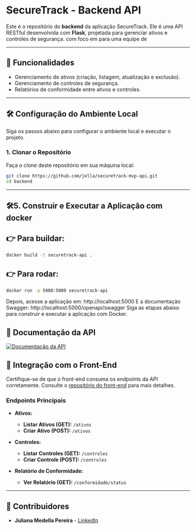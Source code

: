 # SecureTrack - Backend API

Este é o repositório do **backend** da aplicação SecureTrack. Ele é uma API RESTful desenvolvida com **Flask**, projetada para gerenciar ativos e controles de segurança. com foco em para uma equipe de 

---

## 🚀 Funcionalidades

- Gerenciamento de ativos (criação, listagem, atualização e exclusão).
- Gerenciamento de controles de segurança.
- Relatórios de conformidade entre ativos e controles.

---

## 🛠️ Configuração do Ambiente Local

Siga os passos abaixo para configurar o ambiente local e executar o projeto.

### 1. Clonar o Repositório

Faça o clone deste repositório em sua máquina local:

```bash
git clone https://github.com/jella/securetrack-mvp-api.git
cd backend
```

---

## 🛠️5. Construir e Executar a Aplicação com docker


## 👉 Para buildar:
```bash
docker build -t securetrack-api .
```

## 👉 Para rodar:
```bash
docker run -p 5000:5000 securetrack-api
```

Depois, acesse a aplicação em:
http://localhost:5000
E a documentação Swagger:
http://localhost:5000/openapi/swagger
Siga as etapas abaixo para construir e executar a aplicação com Docker.

## 📁 Documentação da API
  
  [![Documentação da API](https://via.placeholder.com/400x200.png?text=Documenta%C3%A7%C3%A3o+da+API)](http://localhost/5000/openapi/)


## 🔗 Integração com o Front-End

Certifique-se de que o front-end consuma os endpoints da API corretamente. Consulte o [repositório do front-end](https://github.com/jella/securetrack-mvp-frontend.git) para mais detalhes.

### Endpoints Principais

- **Ativos:**
  - **Listar Ativos (GET):** `/ativos`
  - **Criar Ativo (POST):** `/ativos`

- **Controles:**
  - **Listar Controles (GET):** `/controles`
  - **Criar Controle (POST):** `/controles`

- **Relatório de Conformidade:**
  - **Ver Relatório (GET):** `/conformidade/status`

---

## 👥 Contribuidores

- **Juliana Medella Pereira** - [LinkedIn](https://www.linkedin.com/in/juliana-medella/)
